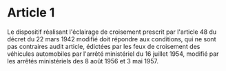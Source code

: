 # Article 1

Le dispositif réalisant l'éclairage de croisement prescrit par l'article 48 du décret du 22 mars 1942 modifié doit répondre aux conditions, qui ne sont pas contraires audit article, édictées par les feux de croisement des véhicules automobiles par l'arrêté ministériel du 16 juillet 1954, modifié par les arrêtés ministériels des 8 août 1956 et 3 mai 1957.
